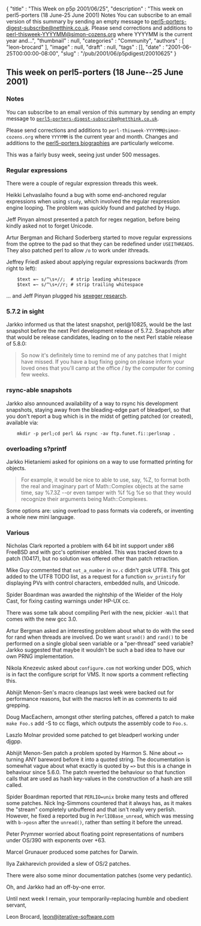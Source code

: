 {
   "title" : "This Week on p5p 2001/06/25",
   "description" : "This week on perl5-porters (18 June-25 June 2001) Notes You can subscribe to an email version of this summary by sending an empty message to perl5-porters-digest-subscribe@netthink.co.uk. Please send corrections and additions to perl-thisweek-YYYYMM@simon-cozens.org where YYYYMM is the current year and...",
   "thumbnail" : null,
   "categories" : "Community",
   "authors" : [
      "leon-brocard"
   ],
   "image" : null,
   "draft" : null,
   "tags" : [],
   "date" : "2001-06-25T00:00:00-08:00",
   "slug" : "/pub/2001/06/p5pdigest/20010625"
}





This week on perl5-porters (18 June--25 June 2001)
--------------------------------------------------

### Notes

You can subscribe to an email version of this summary by sending an
empty message to
[`perl5-porters-digest-subscribe@netthink.co.uk`](mailto:perl5-porters-digest-subscribe@netthink.co.uk).

Please send corrections and additions to
`perl-thisweek-YYYYMM@simon-cozens.org` where `YYYYMM` is the current
year and month. Changes and additions to the [perl5-porters
biographies](http://simon-cozens.org/writings/whos-who.html) are
particularly welcome.

This was a fairly busy week, seeing just under 500 messages.

### Regular expressions

There were a couple of regular expression threads this week.

Heikki Lehvaslaiho found a bug with some end-anchored regular
expressions when using `study`, which involved the regular rexpression
engine looping. The problem was quickly found and patched by Hugo.

Jeff Pinyan almost presented a patch for regex negation, before being
kindly asked not to forget Unicode.

Artur Bergman and Richard Soderberg started to move regular expressions
from the optree to the pad so that they can be redefined under
`USEITHREADS`. They also patched perl to allow `/o` to work under
ithreads.

Jeffrey Friedl asked about applying regular expressions backwards (from
right to left):

        $text =~ s/^\s+//;  # strip leading whitespace
        $text =~ s/^\s+//r; # strip trailing whitespace

... and Jeff Pinyan plugged his [sexeger
research](/media/_pub_2001_06_p5pdigest_20010625/expressions.html).
### 5.7.2 in sight

Jarkko informed us that the latest snapshot, perl@10825, would be the
last snapshot before the next Perl development release of 5.7.2.
Snapshots after that would be release candidates, leading on to the next
Perl stable release of 5.8.0:

> So now it's definitely time to remind me of any patches that I might
> have missed. If you have a bug fixing going on please inform your
> loved ones that you'll camp at the office / by the computer for coming
> few weeks.

### rsync-able snapshots

Jarkko also announced availability of a way to rsync his development
snapshots, staying away from the bleading-edge part of bleadperl, so
that you don't report a bug which is in the midst of getting patched (or
created), available via:

        mkdir -p perl;cd perl && rsync -av ftp.funet.fi::perlsnap .

### overloading s?printf

Jarkko Hietaniemi asked for opinions on a way to use formatted printing
for objects.

> For example, it would be nice to able to use, say, %Z, to format both
> the real and imaginary part of Math::Complex objects at the same time,
> say %7.3Z --or even tamper with %f %g %e so that they would recognize
> their arguments being Math::Complexes.

Some options are: using overload to pass formats via coderefs, or
inventing a whole new mini language.

### Various

Nicholas Clark reported a problem with 64 bit int support under x86
FreeBSD and with gcc's optimiser enabled. This was tracked down to a
patch (10417), but no solution was offered other than patch retraction.

Mike Guy commented that `not_a_number` in `sv.c` didn't grok UTF8. This
got added to the UTF8 TODO list, as a request for a function
`sv_printify` for displaying PVs with control characters, embedded
nulls, and Unicode.

Spider Boardman was awarded the nightship of the Wielder of the Holy
Cast, for fixing casting warnings under HP-UX cc.

There was some talk about compiling Perl with the new, pickier `-Wall`
that comes with the new gcc 3.0.

Artur Bergman asked an interesting problem about what to do with the
seed for rand when threads are involved. Do we want `srand()` and
`rand()` to be performed on a single global seen variable or a
"per-thread" seed variable? Jarkko suggested that maybe it wouldn't be
such a bad idea to have our own PRNG implementation.

Nikola Knezevic asked about `configure.com` not working under DOS, which
is in fact the configure script for VMS. It now sports a comment
reflecting this.

Abhijit Menon-Sen's macro cleanups last week were backed out for
performance reasons, but with the macros left in as comments to aid
grepping.

Doug MacEachern, amongst other sterling patches, offered a patch to make
`make Foo.s` add -S to cc flags, which outputs the assembly code to
`Foo.s`.

Laszlo Molnar provided some patched to get bleadperl working under
djgpp.

Abhijit Menon-Sen patch a problem spoted by Harmon S. Nine about `=>`
turning ANY bareword before it into a quoted string. The documentation
is somewhat vague about what exactly is quoted by `=>` but this is a
change in behaviour since 5.6.0. The patch reverted the behaviour so
that function calls that are used as hash key-values in the construction
of a hash are still called.

Spider Boardman reported that `PERLIO=unix` broke many tests and offered
some patches. Nick Ing-Simmons countered that it always has, as it makes
the "stream" completely unbuffered and that isn't really very perlish.
However, he fixed a reported bug in `PerlIOBase_unread`, which was
messing with `b->posn` after the `unread()`, rather than setting it
before the unread.

Peter Prymmer worried about floating point representations of numbers
under OS/390 with exponents over +63.

Marcel Grunauer produced some patches for Darwin.

Ilya Zakharevich provided a slew of OS/2 patches.

There were also some minor documentation patches (some very pedantic).

Oh, and Jarkko had an off-by-one error.

Until next week I remain, your temporarily-replacing humble and obedient
servant,

Leon Brocard, <leon@iterative-software.com>


